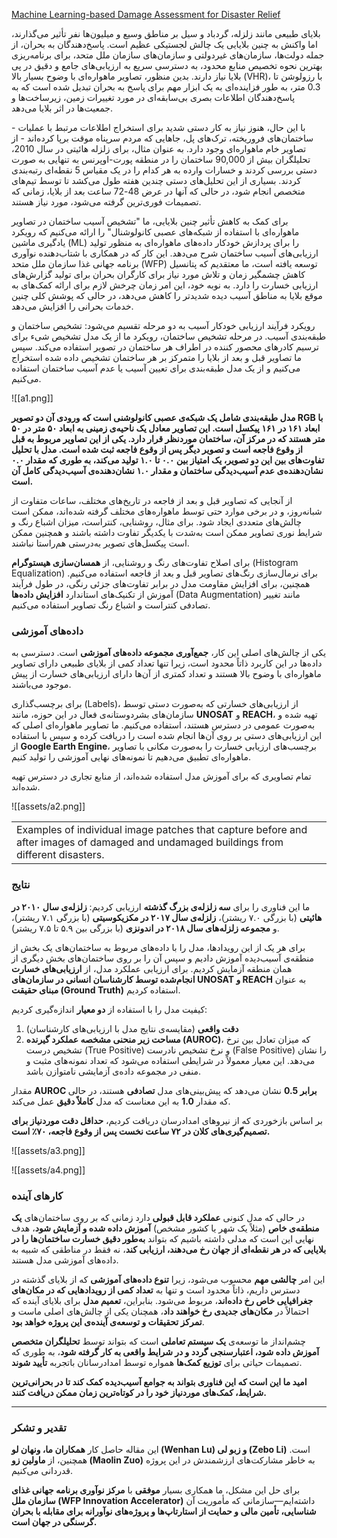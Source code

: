 
[Machine Learning-based Damage Assessment for Disaster Relief](https://research.google/blog/machine-learning-based-damage-assessment-for-disaster-relief/)

بلایای طبیعی مانند زلزله، گردباد و سیل بر مناطق وسیع و میلیون‌ها نفر تأثیر می‌گذارند، اما واکنش به چنین بلایایی یک چالش لجستیکی عظیم است. پاسخ‌دهندگان به بحران، از جمله دولت‌ها، سازمان‌های غیردولتی و سازمان‌های سازمان ملل متحد، برای برنامه‌ریزی بهترین نحوه تخصیص منابع محدود، به دسترسی سریع به ارزیابی‌های جامع و دقیق در پی بلایا نیاز دارند. بدین منظور، تصاویر ماهواره‌ای با وضوح بسیار بالا (VHR)، با رزولوشن تا 0.3 متر، به طور فزاینده‌ای به یک ابزار مهم برای پاسخ به بحران تبدیل شده است که به پاسخ‌دهندگان اطلاعات بصری بی‌سابقه‌ای در مورد تغییرات زمین، زیرساخت‌ها و جمعیت‌ها در اثر بلایا می‌دهد.

با این حال، هنوز نیاز به کار دستی شدید برای استخراج اطلاعات مرتبط با عملیات - ساختمان‌های فروریخته، ترک‌های پل، جاهایی که مردم سرپناه موقت برپا کرده‌اند - از تصاویر خام ماهواره‌ای وجود دارد. به عنوان مثال، برای زلزله هائیتی در سال 2010، تحلیلگران بیش از 90,000 ساختمان را در منطقه پورت-اوپرنس به تنهایی به صورت دستی بررسی کردند و خسارات وارده به هر کدام را در یک مقیاس 5 نقطه‌ای رتبه‌بندی کردند. بسیاری از این تحلیل‌های دستی چندین هفته طول می‌کشد تا توسط تیم‌های متخصص انجام شود، در حالی که آنها در عرض 48-72 ساعت بعد از بلایا، زمانی که تصمیمات فوری‌ترین گرفته می‌شود، مورد نیاز هستند.

برای کمک به کاهش تأثیر چنین بلایایی، ما "تشخیص آسیب ساختمان در تصاویر ماهواره‌ای با استفاده از شبکه‌های عصبی کانولوشنال" را ارائه می‌کنیم که رویکرد یادگیری ماشین (ML) را برای پردازش خودکار داده‌های ماهواره‌ای به منظور تولید ارزیابی‌های آسیب ساختمان شرح می‌دهد. این کار که در همکاری با شتاب‌دهنده نوآوری برنامه جهانی غذا سازمان ملل متحد (WFP) توسعه یافته است، ما معتقدیم که پتانسیل کاهش چشمگیر زمان و تلاش مورد نیاز برای کارگران بحران برای تولید گزارش‌های ارزیابی خسارت را دارد. به نوبه خود، این امر زمان چرخش لازم برای ارائه کمک‌های به موقع بلایا به مناطق آسیب دیده شدیدتر را کاهش می‌دهد، در حالی که پوشش کلی چنین خدمات بحرانی را افزایش می‌دهد.

رویکرد
فرآیند ارزیابی خودکار آسیب به دو مرحله تقسیم می‌شود: تشخیص ساختمان و طبقه‌بندی آسیب. در مرحله تشخیص ساختمان، رویکرد ما از یک مدل تشخیص شیء برای ترسیم کادرهای محصور کننده در اطراف هر ساختمان در تصویر استفاده می‌کند. سپس ما تصاویر قبل و بعد از بلایا را متمرکز بر هر ساختمان تشخیص داده شده استخراج می‌کنیم و از یک مدل طبقه‌بندی برای تعیین آسیب یا عدم آسیب ساختمان استفاده می‌کنیم.

![[a1.png]]

**مدل طبقه‌بندی شامل یک شبکه‌ی عصبی کانولوشنی است که ورودی آن دو تصویر RGB با ابعاد ۱۶۱ در ۱۶۱ پیکسل است. این تصاویر معادل یک ناحیه‌ی زمینی به ابعاد ۵۰ متر در ۵۰ متر هستند که در مرکز آن، ساختمان موردنظر قرار دارد. یکی از این تصاویر مربوط به قبل از وقوع فاجعه است و تصویر دیگر پس از وقوع فاجعه ثبت شده است. مدل با تحلیل تفاوت‌های بین این دو تصویر، یک امتیاز بین ۰.۰ تا ۱.۰ تولید می‌کند، به طوری که مقدار ۰.۰ نشان‌دهنده‌ی عدم آسیب‌دیدگی ساختمان و مقدار ۱.۰ نشان‌دهنده‌ی آسیب‌دیدگی کامل آن است.**  

از آنجایی که تصاویر قبل و بعد از فاجعه در تاریخ‌های مختلف، ساعات متفاوت از شبانه‌روز، و در برخی موارد حتی توسط ماهواره‌های مختلف گرفته شده‌اند، ممکن است چالش‌های متعددی ایجاد شود. برای مثال، روشنایی، کنتراست، میزان اشباع رنگ و شرایط نوری تصاویر ممکن است به‌شدت با یکدیگر تفاوت داشته باشند و همچنین ممکن است پیکسل‌های تصویر به‌درستی هم‌راستا نباشند.  

برای اصلاح تفاوت‌های رنگ و روشنایی، از **همسان‌سازی هیستوگرام** (Histogram Equalization) برای نرمال‌سازی رنگ‌های تصاویر قبل و بعد از فاجعه استفاده می‌کنیم. همچنین، برای افزایش مقاومت مدل در برابر تفاوت‌های جزئی رنگی، در طول فرآیند آموزش از تکنیک‌های استاندارد **افزایش داده‌ها** (Data Augmentation) مانند تغییر تصادفی کنتراست و اشباع رنگ تصاویر استفاده می‌کنیم.  

### **داده‌های آموزشی**  
یکی از چالش‌های اصلی این کار، **جمع‌آوری مجموعه داده‌های آموزشی** است. دسترسی به داده‌ها در این کاربرد ذاتاً محدود است، زیرا تنها تعداد کمی از بلایای طبیعی دارای تصاویر ماهواره‌ای با وضوح بالا هستند و تعداد کمتری از آن‌ها دارای ارزیابی‌های خسارت از پیش موجود می‌باشند.  

برای برچسب‌گذاری (Labels)، از ارزیابی‌های خسارتی که به‌صورت دستی توسط سازمان‌های بشردوستانه‌ی فعال در این حوزه، مانند **UNOSAT** و **REACH**، تهیه شده و به‌صورت عمومی در دسترس هستند، استفاده می‌کنیم. ما تصاویر ماهواره‌ای اصلی که این ارزیابی‌های دستی بر روی آن‌ها انجام شده است را دریافت کرده و سپس با استفاده از **Google Earth Engine**، برچسب‌های ارزیابی خسارت را به‌صورت مکانی با تصاویر ماهواره‌ای تطبیق می‌دهیم تا نمونه‌های نهایی آموزشی را تولید کنیم.  

تمام تصاویری که برای آموزش مدل استفاده شده‌اند، از منابع تجاری در دسترس تهیه شده‌اند.

![[assets/a2.png]]

|   |
|---|
|Examples of individual image patches that capture before and after images of damaged and undamaged buildings from different disasters.|

### **نتایج**  

ما این فناوری را برای **سه زلزله‌ی بزرگ گذشته** ارزیابی کردیم: **زلزله‌ی سال ۲۰۱۰ در هائیتی** (با بزرگی ۷.۰ ریشتر)، **زلزله‌ی سال ۲۰۱۷ در مکزیکوسیتی** (با بزرگی ۷.۱ ریشتر)، و **مجموعه زلزله‌های سال ۲۰۱۸ در اندونزی** (با بزرگی بین ۵.۹ تا ۷.۵ ریشتر).  

برای هر یک از این رویدادها، مدل را با داده‌های مربوط به ساختمان‌های یک بخش از منطقه‌ی آسیب‌دیده آموزش دادیم و سپس آن را بر روی ساختمان‌های بخش دیگری از همان منطقه آزمایش کردیم. برای ارزیابی عملکرد مدل، از **ارزیابی‌های خسارت انجام‌شده توسط کارشناسان انسانی در سازمان‌های UNOSAT و REACH** به عنوان **مبنای حقیقت (Ground Truth)** استفاده کردیم.  

کیفیت مدل را با استفاده از **دو معیار** اندازه‌گیری کردیم:  
1. **دقت واقعی** (مقایسه‌ی نتایج مدل با ارزیابی‌های کارشناسان)  
2. **مساحت زیر منحنی مشخصه عملکرد گیرنده (AUROC)**، که میزان تعادل بین نرخ تشخیص درست (True Positive) و نرخ تشخیص نادرست (False Positive) را نشان می‌دهد. این معیار معمولاً در شرایطی استفاده می‌شود که تعداد نمونه‌های مثبت و منفی در مجموعه داده‌ی آزمایشی نامتوازن باشد.  

مقدار **AUROC برابر 0.5** نشان می‌دهد که پیش‌بینی‌های مدل **تصادفی** هستند، در حالی که مقدار **1.0** به این معناست که مدل **کاملاً دقیق** عمل می‌کند.  

بر اساس بازخوردی که از نیروهای امدادرسان دریافت کردیم، **حداقل دقت موردنیاز برای تصمیم‌گیری‌های کلان در ۷۲ ساعت نخست پس از وقوع فاجعه، ۷۰٪ است.**

![[assets/a3.png]]

![[assets/a4.png]]

### **کارهای آینده**  

در حالی که مدل کنونی **عملکرد قابل قبولی** دارد زمانی که بر روی ساختمان‌های **یک منطقه‌ی خاص** (مثلاً یک شهر یا کشور مشخص) **آموزش داده شده و آزمایش شود**، هدف نهایی این است که مدلی داشته باشیم که بتواند **به‌طور دقیق خسارت ساختمان‌ها را در بلایایی که در هر نقطه‌ای از جهان رخ می‌دهند، ارزیابی کند**، نه فقط در مناطقی که شبیه به داده‌های آموزشی مدل هستند.  

این امر **چالشی مهم** محسوب می‌شود، زیرا **تنوع داده‌های آموزشی** که از بلایای گذشته در دسترس داریم، ذاتاً محدود است و تنها به **تعداد کمی از رویدادهایی که در مکان‌های جغرافیایی خاص رخ داده‌اند**، مربوط می‌شود. بنابراین، **تعمیم مدل** برای بلایای آینده که احتمالاً در **مکان‌های جدیدی رخ خواهند داد**، همچنان یکی از چالش‌های اصلی ماست و **تمرکز تحقیقات و توسعه‌ی آینده‌ی این پروژه خواهد بود**.  

چشم‌انداز ما توسعه‌ی **یک سیستم تعاملی** است که بتواند توسط **تحلیلگران متخصص آموزش داده شود، اعتبارسنجی گردد و در شرایط واقعی به کار گرفته شود**، به طوری که تصمیمات حیاتی برای **توزیع کمک‌ها** همواره توسط امدادرسانان باتجربه **تأیید شوند**.  

**امید ما این است که این فناوری بتواند به جوامع آسیب‌دیده کمک کند تا در بحرانی‌ترین شرایط، کمک‌های موردنیاز خود را در کوتاه‌ترین زمان ممکن دریافت کنند.**  

---

### **تقدیر و تشکر**  

این مقاله حاصل کار **همکاران ما، ونهان لو (Wenhan Lu) و زبو لی (Zebo Li)** است. همچنین، از **ماولین زو (Maolin Zuo)** به خاطر مشارکت‌های ارزشمندش در این پروژه قدردانی می‌کنیم.  

برای حل این مشکل، ما همکاری بسیار **موفقی** با **مرکز نوآوری برنامه جهانی غذای سازمان ملل (WFP Innovation Accelerator)** داشته‌ایم—سازمانی که مأموریت آن **شناسایی، تأمین مالی و حمایت از استارتاپ‌ها و پروژه‌های نوآورانه برای مقابله با بحران گرسنگی در جهان است.**